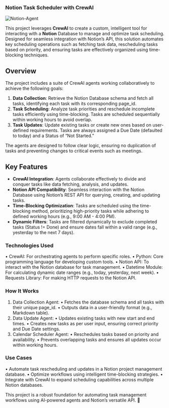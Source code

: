 ### Notion Task Scheduler with CrewAI
![Notion-Agent](images/timeblocking.png)



This project leverages **CrewAI** to create a custom, intelligent tool for interacting with a **Notion** Database to manage and optimize task scheduling. Designed for seamless integration with Notion’s API, this solution automates key scheduling operations such as fetching task data, rescheduling tasks based on priority, and ensuring tasks are effectively organized using time-blocking techniques.

## Overview

The project includes a suite of CrewAI agents working collaboratively to achieve the following goals:
1.	**Data Collection**: Retrieve the Notion Database schema and fetch all tasks, identifying each task with its corresponding page_id.
2.	**Task Scheduling**: Analyze task priorities and reschedule incomplete tasks efficiently using time-blocking. Tasks are scheduled sequentially within working hours to avoid overlap.
3.	**Task Updates**: Update existing tasks or create new ones based on user-defined requirements. Tasks are always assigned a Due Date (defaulted to today) and a Status of “Not Started.”

The agents are designed to follow clear logic, ensuring no duplication of tasks and preventing changes to critical events such as meetings.

## Key Features
- **CrewAI Integration**: Agents collaborate effectively to divide and conquer tasks like data fetching, analysis, and updates.
- **Notion API Compatibility**: Seamless interaction with the Notion Database using Notion’s REST API for querying, creating, and updating tasks.
- **Time-Blocking Optimization**: Tasks are scheduled using the time-blocking method, prioritizing high-priority tasks while adhering to defined working hours (e.g., 9:00 AM - 4:00 PM).
- **Dynamic Filters**: Tasks are filtered dynamically to exclude completed tasks (Status != Done) and ensure dates fall within a valid range (e.g., yesterday to the next 7 days).

### Technologies Used
•	CrewAI: For orchestrating agents to perform specific roles.
•	Python: Core programming language for developing custom tools.
•	Notion API: To interact with the Notion database for task management.
•	Datetime Module: For calculating dynamic date ranges (e.g., today, yesterday, next week).
•	Requests Library: For making HTTP requests to the Notion API.

### How It Works
1.	Data Collection Agent:
•	Fetches the database schema and all tasks with their unique page_id.
•	Outputs data in a user-friendly format (e.g., Markdown table).
2.	Data Update Agent:
•	Updates existing tasks with new start and end times.
•	Creates new tasks as per user input, ensuring correct priority and Due Date settings.
3.	Calendar Scheduler Agent:
•	Reschedules tasks based on priority and availability.
•	Prevents overlapping tasks and ensures all updates occur within working hours.

### Use Cases
•	Automate task rescheduling and updates in a Notion project management database.
•	Optimize workflows using intelligent time-blocking strategies.
•	Integrate with CrewAI to expand scheduling capabilities across multiple Notion databases.

This project is a robust foundation for automating task management workflows using AI-powered agents and Notion’s versatile API. 🚀

